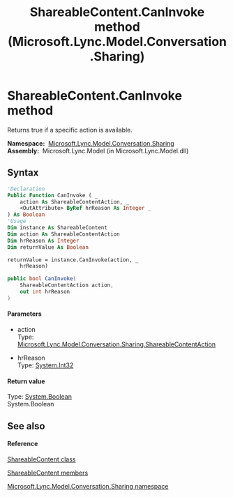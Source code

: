﻿---
title: ShareableContent.CanInvoke method  (Microsoft.Lync.Model.Conversation.Sharing)
TOCTitle: 'CanInvoke method '
ms:assetid: M:Microsoft.Lync.Model.Conversation.Sharing.ShareableContent.CanInvoke(Microsoft.Lync.Model.Conversation.Sharing.ShareableContentAction,System.Int32@)_DI_3_UC_OCS14MrefLyncWPF
ms:mtpsurl: https://msdn.microsoft.com/en-us/library/microsoft.lync.model.conversation.sharing.shareablecontent.caninvoke(v=office.15)
ms:contentKeyID: 48595373
ms.date: 07/28/2014
mtps_version: v=office.15
f1_keywords:
- Microsoft.Lync.Model.Conversation.Sharing.ShareableContent.CanInvoke
dev_langs:
- CSharp
- JScript
- VB
- other
---

# ShareableContent.CanInvoke method

Returns true if a specific action is available.

**Namespace:**  [Microsoft.Lync.Model.Conversation.Sharing](microsoft-lync-model-conversation-sharing-namespace_2.md)  
**Assembly:**  Microsoft.Lync.Model (in Microsoft.Lync.Model.dll)

## Syntax

``` vb
'Declaration
Public Function CanInvoke ( _
    action As ShareableContentAction, _
    <OutAttribute> ByRef hrReason As Integer _
) As Boolean
'Usage
Dim instance As ShareableContent
Dim action As ShareableContentAction
Dim hrReason As Integer
Dim returnValue As Boolean

returnValue = instance.CanInvoke(action, _
    hrReason)
```

``` csharp
public bool CanInvoke(
    ShareableContentAction action,
    out int hrReason
)
```

#### Parameters

  - action  
    Type: [Microsoft.Lync.Model.Conversation.Sharing.ShareableContentAction](shareablecontentaction-enumeration-microsoft-lync-model-conversation-sharing_2.md)  

<!-- end list -->

  - hrReason  
    Type: [System.Int32](http://msdn2.microsoft.com/en-us/library/td2s409d)  

#### Return value

Type: [System.Boolean](http://msdn2.microsoft.com/en-us/library/a28wyd50)  
System.Boolean  

## See also

#### Reference

[ShareableContent class](shareablecontent-class-microsoft-lync-model-conversation-sharing_2.md)

[ShareableContent members](shareablecontent-members-microsoft-lync-model-conversation-sharing_2.md)

[Microsoft.Lync.Model.Conversation.Sharing namespace](microsoft-lync-model-conversation-sharing-namespace_2.md)

